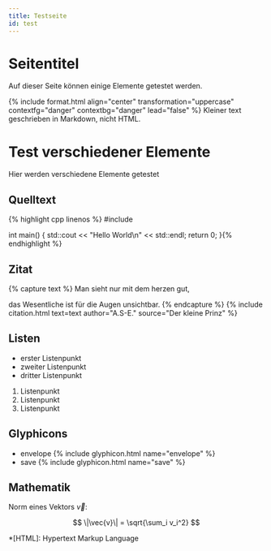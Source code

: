```yaml
---
title: Testseite
id: test
---
```


# Seitentitel

Auf dieser Seite können einige Elemente getestet werden.

{% include format.html align="center" transformation="uppercase" contextfg="danger" contextbg="danger" lead="false" %}
Kleiner text geschrieben in Markdown, nicht HTML.

# Test verschiedener Elemente

Hier werden verschiedene Elemente getestet

## Quelltext

{% highlight cpp linenos %}
#include <iostream>

int main() {
  std::cout << "Hello World\n" << std::endl;
  return 0;
}{% endhighlight %}

## Zitat

{% capture text %}
Man sieht nur mit dem herzen gut,

das Wesentliche ist für die Augen unsichtbar.
{% endcapture %}
{% include citation.html text=text author="A.S-E." source="Der kleine Prinz" %}

## Listen

* erster Listenpunkt
* zweiter Listenpunkt
* dritter Listenpunkt

1. Listenpunkt
2. Listenpunkt
3. Listenpunkt

## Glyphicons

* envelope {% include glyphicon.html name="envelope" %}
* save {% include glyphicon.html name="save" %}

## Mathematik

Norm eines Vektors $\vec{v}$:

$$
\|\vec{v}\| = \sqrt{\sum_i v_i^2}
$$

*[HTML]: Hypertext Markup Language
